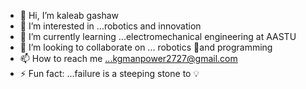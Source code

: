 - 👋 Hi, I’m kaleab gashaw
- 👀 I’m interested in ...robotics and innovation 
- 🌱 I’m currently learning ...electromechanical engineering at AASTU 
- 💞️ I’m looking to collaborate on ... robotics 🤖and programming 
- 📫 How to reach me ...kgmanpower2727@gmail.com 
- ⚡ Fun fact: ...failure is a steeping stone to 💡 

<!---
Kale123kal/Kale123kal is a ✨ special ✨ repository because its `README.md` (this file) appears on your GitHub profile.
You can click the Preview link to take a look at your changes.
--->
